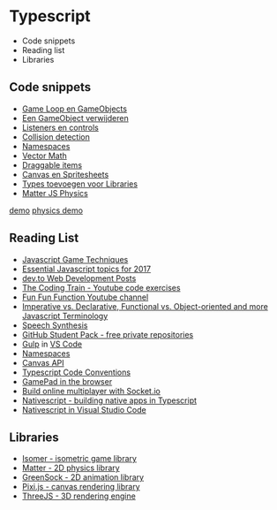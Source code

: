 # Typescript

- Code snippets
- Reading list
- Libraries

## Code snippets

- [Game Loop en GameObjects](dev/game.md)
- [Een GameObject verwijderen](dev/remove.md)
- [Listeners en controls](dev/listeners.md)
- [Collision detection](dev/collision.md)
- [Namespaces](dev/namespace.md)
- [Vector Math](dev/vector/)
- [Draggable items](dev/draggable/)
- [Canvas en Spritesheets](dev/canvas/)
- [Types toevoegen voor Libraries](dev/types/)
- [Matter JS Physics](dev/matter/)

[demo](https://hr-cmgt.github.io/PRG08-Snippets/)
[physics demo](https://hr-cmgt.github.io/PRG08-Snippets/matter.html)

## Reading List

- [Javascript Game Techniques](https://developer.mozilla.org/en-US/docs/Games)
- [Essential Javascript topics for 2017](https://medium.com/javascript-scene/top-javascript-frameworks-topics-to-learn-in-2017-700a397b711)
- [dev.to Web Development Posts](https://dev.to)
- [The Coding Train - Youtube code exercises](https://www.youtube.com/user/shiffman)
- [Fun Fun Function Youtube channel](https://www.youtube.com/channel/UCO1cgjhGzsSYb1rsB4bFe4Q/)
- [Imperative vs. Declarative, Functional vs. Object-oriented and more Javascript Terminology](https://medium.freecodecamp.com/programming-mental-models-47ccc65eb334)
- [Speech Synthesis](https://www.smashingmagazine.com/2017/02/experimenting-with-speechsynthesis/)
- [GitHub Student Pack - free private repositories](https://education.github.com/pack)
- [Gulp](http://gulpjs.com) in [VS Code](https://www.typescriptlang.org/docs/handbook/gulp.html)
- [Namespaces](https://www.typescriptlang.org/docs/handbook/namespaces.html)
- [Canvas API](https://developer.mozilla.org/en-US/docs/Web/API/Canvas_API)
- [Typescript Code Conventions](https://github.com/basarat/typescript-book/blob/master/docs/styleguide/styleguide.md)
- [GamePad in the browser](https://developer.mozilla.org/en-US/docs/Web/API/Gamepad_API/Using_the_Gamepad_API)
- [Build online multiplayer with Socket.io](http://youtu.be/JljMBn69fZM)
- [Nativescript - building native apps in Typescript](https://www.nativescript.org)
- [Nativescript in Visual Studio Code](https://www.nativescript.org/nativescript-for-visual-studio-code)

## Libraries

- [Isomer - isometric game library](http://jdan.github.io/isomer/)
- [Matter - 2D physics library](http://brm.io/matter-js/)
- [GreenSock - 2D animation library](https://greensock.com/)
- [Pixi.js - canvas rendering library](http://www.pixijs.com)
- [ThreeJS - 3D rendering engine](https://threejs.org)
